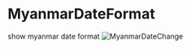 # MyanmarDateFormat
show myanmar date format 
![MyanmarDateChange](https://user-images.githubusercontent.com/96328120/147329721-dc54e75f-32e7-4951-acbf-9904b5313f2f.PNG)
